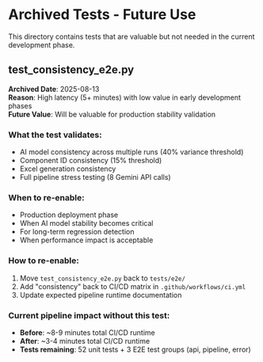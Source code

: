 # Archived Tests - Future Use

This directory contains tests that are valuable but not needed in the current development phase.

## test_consistency_e2e.py

**Archived Date**: 2025-08-13  
**Reason**: High latency (5+ minutes) with low value in early development phases  
**Future Value**: Will be valuable for production stability validation

### What the test validates:
- AI model consistency across multiple runs (40% variance threshold)
- Component ID consistency (15% threshold) 
- Excel generation consistency
- Full pipeline stress testing (8 Gemini API calls)

### When to re-enable:
- Production deployment phase
- When AI model stability becomes critical
- For long-term regression detection
- When performance impact is acceptable

### How to re-enable:
1. Move `test_consistency_e2e.py` back to `tests/e2e/`
2. Add "consistency" back to CI/CD matrix in `.github/workflows/ci.yml`
3. Update expected pipeline runtime documentation

### Current pipeline impact without this test:
- **Before**: ~8-9 minutes total CI/CD runtime
- **After**: ~3-4 minutes total CI/CD runtime
- **Tests remaining**: 52 unit tests + 3 E2E test groups (api, pipeline, error)